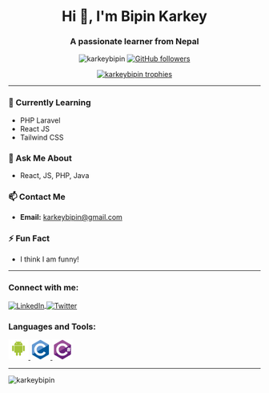 <h1 align="center">Hi 👋, I'm Bipin Karkey</h1>
<h3 align="center">A passionate learner from Nepal</h3>


<p align="center"> 
  <img src="https://komarev.com/ghpvc/?username=karkeybipin&label=Profile%20views&color=0e75b6&style=flat" alt="karkeybipin" /> 
  <a href="https://github.com/karkeybipin?tab=followers">
    <img src="https://img.shields.io/github/followers/karkeybipin?label=Followers&style=social" alt="GitHub followers" />
  </a>
</p>

<p align="center"> 
  <a href="https://github.com/ryo-ma/github-profile-trophy">
    <img src="https://github-profile-trophy.vercel.app/?username=karkeybipin&theme=darkhub&no-bg=true&no-frame=true" alt="karkeybipin trophies" />
  </a> 
</p>

---

### 🌱 Currently Learning
- PHP Laravel
- React JS
- Tailwind CSS

### 💬 Ask Me About
- React, JS, PHP, Java

### 📫 Contact Me
- **Email:** karkeybipin@gmail.com

### ⚡ Fun Fact
- I think I am funny!

---

<h3 align="left">Connect with me:</h3>
<p align="left">
  <a href="https://www.linkedin.com/in/bipin-karkey-18bb2322a/" target="blank">
    <img align="center" src="https://img.icons8.com/color/48/000000/linkedin.png" alt="LinkedIn"/>
  </a>
  <a href="https://x.com/karkeybipin" target="blank">
    <img align="center" src="https://img.icons8.com/color/48/000000/twitter-squared.png" alt="Twitter"/>
  </a>
</p>

<h3 align="left">Languages and Tools:</h3>
<p align="left">
  <a href="https://developer.android.com" target="_blank" rel="noreferrer">
    <img src="https://raw.githubusercontent.com/devicons/devicon/master/icons/android/android-original-wordmark.svg" alt="android" width="40" height="40"/> 
  </a>
  <a href="https://www.cprogramming.com/" target="_blank" rel="noreferrer">
    <img src="https://raw.githubusercontent.com/devicons/devicon/master/icons/c/c-original.svg" alt="c" width="40" height="40"/>
  </a>
  <a href="https://www.w3schools.com/cs/" target="_blank" rel="noreferrer">
    <img src="https://raw.githubusercontent.com/devicons/devicon/master/icons/csharp/csharp-original.svg" alt="csharp" width="40" height="40"/>
  </a>
  <!-- Add other icons similarly -->
</p>

---

<p>
  <img align="left" src="https://github-readme-stats.vercel.app/api/top-langs?username=karkeybipin&show_icons=true&locale=en&layout=compact&theme=radical" alt="karkeybipin" />
</p>

